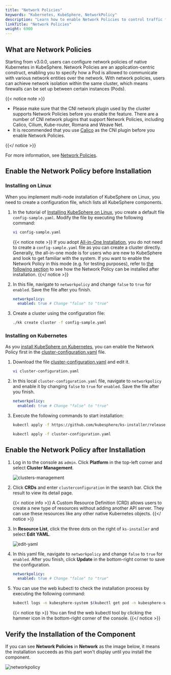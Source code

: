 ```yaml
---
title: "Network Policies"
keywords: "Kubernetes, KubeSphere, NetworkPolicy"
description: "Learn how to enable Network Policies to control traffic flow at the IP address or port level."
linkTitle: "Network Policies"
weight: 6900
---
```


## What are Network Policies

Starting from v3.0.0, users can configure network policies of native Kubernetes in KubeSphere. Network Policies are an application-centric construct, enabling you to specify how a Pod is allowed to communicate with various network entities over the network. With network policies, users can achieve network isolation within the same cluster, which means firewalls can be set up between certain instances (Pods).

{{< notice note >}}

- Please make sure that the CNI network plugin used by the cluster supports Network Policies before you enable the feature. There are a number of CNI network plugins that support Network Policies, including Calico, Cilium, Kube-router, Romana and Weave Net.
- It is recommended that you use [Calico](https://www.projectcalico.org/) as the CNI plugin before you enable Network Policies.

{{</ notice >}}

For more information, see [Network Policies](https://kubernetes.io/docs/concepts/services-networking/network-policies/).

## Enable the Network Policy before Installation

### Installing on Linux

When you implement multi-node installation of KubeSphere on Linux, you need to create a configuration file, which lists all KubeSphere components.

1. In the tutorial of [Installing KubeSphere on Linux](../../installing-on-linux/introduction/multioverview/), you create a default file `config-sample.yaml`. Modify the file by executing the following command:

    ```bash
    vi config-sample.yaml
    ```

    {{< notice note >}}
If you adopt [All-in-One Installation](../../quick-start/all-in-one-on-linux/), you do not need to create a `config-sample.yaml` file as you can create a cluster directly. Generally, the all-in-one mode is for users who are new to KubeSphere and look to get familiar with the system. If you want to enable the Network Policy in this mode (e.g. for testing purposes), refer to [the following section](#enable-network-policy-after-installation) to see how the Network Policy can be installed after installation.
    {{</ notice >}}

2. In this file, navigate to `networkpolicy` and change `false` to `true` for `enabled`. Save the file after you finish.

    ```yaml
    networkpolicy:
      enabled: true # Change "false" to "true"
    ```

3. Create a cluster using the configuration file:

    ```bash
    ./kk create cluster -f config-sample.yaml
    ```

### **Installing on Kubernetes**

As you [install KubeSphere on Kubernetes](../../installing-on-kubernetes/introduction/overview/), you can enable the Network Policy first in the [cluster-configuration.yaml](https://github.com/kubesphere/ks-installer/releases/download/v3.1.0/cluster-configuration.yaml) file.

1. Download the file [cluster-configuration.yaml](https://github.com/kubesphere/ks-installer/releases/download/v3.1.0/cluster-configuration.yaml) and edit it.

    ```bash
    vi cluster-configuration.yaml
    ```

2. In this local `cluster-configuration.yaml` file, navigate to `networkpolicy` and enable it by changing `false` to `true` for `enabled`. Save the file after you finish.

    ```yaml
    networkpolicy:
      enabled: true # Change "false" to "true"
    ```

3. Execute the following commands to start installation:

    ```bash
    kubectl apply -f https://github.com/kubesphere/ks-installer/releases/download/v3.1.0/kubesphere-installer.yaml

    kubectl apply -f cluster-configuration.yaml
    ```

## Enable the Network Policy after Installation

1. Log in to the console as `admin`. Click **Platform** in the top-left corner and select **Cluster Management**.
   
    ![clusters-management](/images/docs/enable-pluggable-components/network-policies/clusters-management.png)
    
2. Click **CRDs** and enter `clusterconfiguration` in the search bar. Click the result to view its detail page.

    {{< notice info >}}
A Custom Resource Definition (CRD) allows users to create a new type of resources without adding another API server. They can use these resources like any other native Kubernetes objects.
    {{</ notice >}}

3. In **Resource List**, click the three dots on the right of `ks-installer` and select **Edit YAML**.

    ![edit-yaml](/images/docs/enable-pluggable-components/network-policies/edit-yaml.png)

4. In this yaml file, navigate to `networkpolicy` and change `false` to `true` for `enabled`. After you finish, click **Update** in the bottom-right corner to save the configuration.

    ```yaml
    networkpolicy:
      enabled: true # Change "false" to "true"
    ```

5. You can use the web kubectl to check the installation process by executing the following command:

    ```bash
    kubectl logs -n kubesphere-system $(kubectl get pod -n kubesphere-system -l app=ks-install -o jsonpath='{.items[0].metadata.name}') -f
    ```

    {{< notice tip >}}
You can find the web kubectl tool by clicking the hammer icon in the bottom-right corner of the console.
    {{</ notice >}}

## Verify the Installation of the Component

If you can see **Network Policies** in **Network** as the image below, it means the installation succeeds as this part won't display until you install the component.

![networkpolicy](/images/docs/enable-pluggable-components/network-policies/networkpolicy.png)
